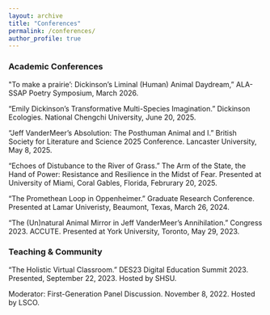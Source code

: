 ```yaml
---
layout: archive
title: "Conferences"
permalink: /conferences/
author_profile: true
---
```


### Academic Conferences

"To make a prairie’: Dickinson’s Liminal (Human) Animal Daydream,” ALA-SSAP Poetry Symposium, March 2026.

“Emily Dickinson’s Transformative Multi-Species Imagination.” Dickinson Ecologies. National Chengchi University, June 20, 2025. 

“Jeff VanderMeer’s Absolution: The Posthuman Animal and I.” British Society for Literature and Science 2025 Conference. Lancaster University, May 8, 2025.

“Echoes of Distubance to the River of Grass.” The Arm of the State, the Hand of Power: Resistance and Resilience in the Midst of Fear. Presented at University of Miami, Coral Gables, Florida, Februrary 20, 2025.
 
“The Promethean Loop in Oppenheimer.” Graduate Research Conference. Presented at Lamar Univeristy, Beaumont, Texas, March 26, 2024. 

“The (Un)natural Animal Mirror in Jeff VanderMeer’s Annihilation.” Congress 2023. ACCUTE. Presented at York University, Toronto, May 29, 2023.

### Teaching & Community

“The Holistic Virtual Classroom.” DES23 Digital Education Summit 2023. Presented, September 22, 2023. Hosted by SHSU.

Moderator: First-Generation Panel Discussion. November 8, 2022. Hosted by LSCO.
